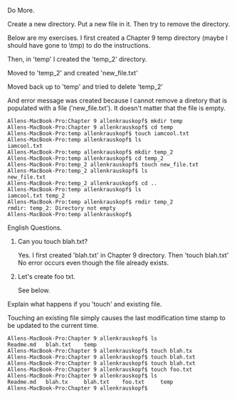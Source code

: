 
Do More.

Create a new directory. Put a new file in it. Then try to remove the directory.

Below are my exercises.  I first created a Chapter 9 temp directory (maybe I should have gone to \tmp) to do the instructions.

Then, in 'temp' I created the 'temp_2' directory.

Moved to 'temp_2' and created 'new_file.txt'

Moved back up to 'temp' and tried to delete 'temp_2'

And error message was created because I cannot remove a diretory that is populated with a file ('new_file.txt').  It doesn't matter that the file is empty.

    Allens-MacBook-Pro:Chapter 9 allenkrauskopf$ mkdir temp
    Allens-MacBook-Pro:Chapter 9 allenkrauskopf$ cd temp
    Allens-MacBook-Pro:temp allenkrauskopf$ touch iamcool.txt
    Allens-MacBook-Pro:temp allenkrauskopf$ ls
    iamcool.txt
    Allens-MacBook-Pro:temp allenkrauskopf$ mkdir temp_2
    Allens-MacBook-Pro:temp allenkrauskopf$ cd temp_2
    Allens-MacBook-Pro:temp_2 allenkrauskopf$ touch new_file.txt
    Allens-MacBook-Pro:temp_2 allenkrauskopf$ ls
    new_file.txt
    Allens-MacBook-Pro:temp_2 allenkrauskopf$ cd ..
    Allens-MacBook-Pro:temp allenkrauskopf$ ls
    iamcool.txt	temp_2
    Allens-MacBook-Pro:temp allenkrauskopf$ rmdir temp_2
    rmdir: temp_2: Directory not empty
    Allens-MacBook-Pro:temp allenkrauskopf$

        
English Questions.

1) Can you touch blah.txt?

   Yes. I first created 'blah.txt' in Chapter 9 directory. Then 'touch blah.txt'  No error occurs even though the file already exists.
   
2) Let's create foo txt.

   See below.
   
Explain what happens if you 'touch' and existing file.

   Touching an existing file simply causes the last modification time stamp to be updated to the current time.

    Allens-MacBook-Pro:Chapter 9 allenkrauskopf$ ls
    Readme.md	blah.txt	temp
    Allens-MacBook-Pro:Chapter 9 allenkrauskopf$ touch blah.tx
    Allens-MacBook-Pro:Chapter 9 allenkrauskopf$ touch blah.txt
    Allens-MacBook-Pro:Chapter 9 allenkrauskopf$ touch blah.txt
    Allens-MacBook-Pro:Chapter 9 allenkrauskopf$ touch foo.txt
    Allens-MacBook-Pro:Chapter 9 allenkrauskopf$ ls
    Readme.md	blah.tx		blah.txt	foo.txt		temp
    Allens-MacBook-Pro:Chapter 9 allenkrauskopf$
       
        
